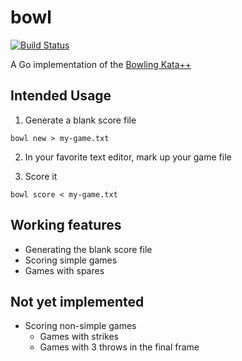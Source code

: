 # bowl
[![Build Status](https://travis-ci.org/rosenhouse/bowl.svg?branch=master)](https://travis-ci.org/rosenhouse/bowl)

A Go implementation of the [Bowling Kata++](https://docs.google.com/a/pivotal.io/document/d/16Zont3c1qD1hcO7mlMqcaRHUdYBKxGDm88qRO59kebg/edit?usp=sharing)

## Intended Usage

1. Generate a blank score file
  ```
  bowl new > my-game.txt
  ```


2. In your favorite text editor, mark up your game file


3. Score it
  ```
  bowl score < my-game.txt
  ```

## Working features
- Generating the blank score file
- Scoring simple games
- Games with spares

## Not yet implemented
- Scoring non-simple games
  - Games with strikes
  - Games with 3 throws in the final frame

